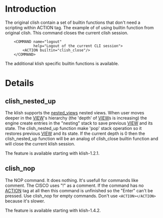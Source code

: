 

# Introduction #

The original clish contain a set of builtin functions that don't need a scripting within ACTION tag. The example of of using builtin function from original clish. This command closes the current clish session.

```
    <COMMAND name="logout"
             help="Logout of the current CLI session">
        <ACTION builtin="clish_close"/>
    </COMMAND>
```

The additional klish specific builtin functions is available.

# Details #
## clish\_nested\_up ##

The klish supports the [nested\_views](nested_views.md) nested views. When user moves deeper in the [VIEW](VIEW.md)'s hierarchy (the 'depth' of [VIEW](VIEW.md)s is increasing) the engine create entries in the "nesting" stack to save previous [VIEW](VIEW.md) and its state. The clish\_nested\_up function make 'pop' stack operation so it restores previous [VIEW](VIEW.md) and its state. If the current depth is 0 then the clish\_nested\_up function will be an analog of clish\_close builtin function and will close the current klish session.

The feature is available starting with klish-1.2.1.

## clish\_nop ##

The NOP command. It does nothing. It's usefull for commands like comment. The CISCO uses "!" as a comment. If the command has no [ACTION](ACTION.md) tag at all then this command is unfinished so the "Enter" can't be pressed. Use clish\_nop for empty commands. Don't use `<ACTION></ACTION>` because it's slower.

The feature is available starting with klish-1.4.2.